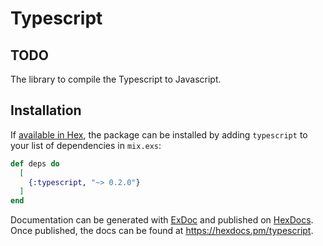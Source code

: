 # Typescript

## TODO

The library to compile the Typescript to Javascript.

## Installation

If [available in Hex](https://hex.pm/docs/publish), the package can be installed
by adding `typescript` to your list of dependencies in `mix.exs`:

```elixir
def deps do
  [
    {:typescript, "~> 0.2.0"}
  ]
end
```

Documentation can be generated with [ExDoc](https://github.com/elixir-lang/ex_doc)
and published on [HexDocs](https://hexdocs.pm). Once published, the docs can
be found at <https://hexdocs.pm/typescript>.

